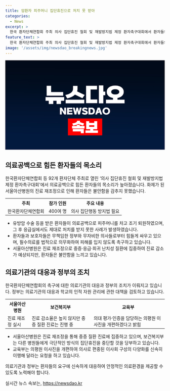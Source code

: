 ```yaml
---
title: 암환자 피주머니 집단휴진으로 처치 못 받아
categories:
  - News
excerpt: >
  한국 환자단체연합회 주최 의사 집단휴진 철회 및 재발방지법 제정 환자촉구대회에서 환자들의 고통 속으로 이야기가 시작된다. 의료공백으로 수술 후 피주머니를 차고 조기 퇴원한 환자들은 응급실에 대한 불만을 터뜨렸고, 질환을 앓는 이들은 무기력함을 호소했다. 또한, 서울아산병원의 진료 재조정으로 인한 불안감과 불만도 크게 커졌다. 이에 환자들은 재발방지법 제정과 함께 필수의료를 보장하는 방향으로 정부와 국회에 촉구했다. 함께, 교육부의 의대 평가와 인증 개편에 대한 의사단체의 우려 또한 논의되고 있다. 의료현장 변화에 대한 우려와 요구가 고스란히 담겨 있다.
feature_text: >
  한국 환자단체연합회 주최 의사 집단휴진 철회 및 재발방지법 제정 환자촉구대회에서 환자들의 고통 속으로 이야기가 시작된다. 의료공백으로 수술 후 피주머니를 차고 조기 퇴원한 환자들은 응급실에 대한 불만을 터뜨렸고, 질환을 앓는 이들은 무기력함을 호소했다. 또한, 서울아산병원의 진료 재조정으로 인한 불안감과 불만도 크게 커졌다. 이에 환자들은 재발방지법 제정과 함께 필수의료를 보장하는 방향으로 정부와 국회에 촉구했다. 함께, 교육부의 의대 평가와 인증 개편에 대한 의사단체의 우려 또한 논의되고 있다. 의료현장 변화에 대한 우려와 요구가 고스란히 담겨 있다.
image: '/assets/img/newsdao_breakingnews.jpg'
---
```


<p><img src="/assets/img/newsdao_breakingnews.jpg" alt="bookingtag 속보" /></p>

<h2 data-ke-size="size26">의료공백으로 힘든 환자들의 목소리</h2>

<p data-ke-size="size16">한국환자단체연합회 등 92개 환자단체 주최로 열린 ‘의사 집단휴진 철회 및 재발방지법 제정 환자촉구대회’에서 의료공백으로 힘든 환자들의 목소리가 높아졌습니다. 화제가 된 서울아산병원의 진료 재조정으로 인해 환자들은 불안함을 감추지 못했습니다.</p>

<table>
  <tr>
    <th>주최</th>
    <th>참가 인원</th>
    <th>주요 내용</th>
  </tr>
  <tr>
    <td>한국환자단체연합회</td>
    <td>400여 명</td>
    <td>의사 집단행동 방지법 필요</td>
  </tr>
</table>

<ul>
  <li>유방암 수술 등을 받은 환자들이 의료공백으로 피주머니를 차고 조기 퇴원하였으며, 그 후 응급실에서도 제대로 처치를 받지 못한 사례가 발생하였습니다.</li>
  <li>환자들과 보호자들은 무책임한 정부와 무자비한 의사들로부터 힘들게 싸우고 있으며, 필수의료를 법적으로 의무화하여 피해를 입지 않도록 촉구하고 있습니다.</li>
  <li>서울아산병원은 진료 재조정으로 중증·응급·희귀 난치성 질환에 집중하여 진료 감소가 예상되지만, 환자들은 불안함을 느끼고 있습니다.</li>
</ul>

<h2 data-ke-size="size26">의료기관의 대응과 정부의 조치</h2>

<p data-ke-size="size16">한국환자단체연합회의 촉구에 대한 의료기관의 대응과 정부의 조치가 이뤄지고 있습니다. 정부는 의료기관의 대응과 학교의 인적 자원 관리에 관한 대책을 검토하고 있습니다.</p>

<table>
  <tr>
    <th>서울아산병원</th>
    <th>보건복지부</th>
    <th>교육부</th>
  </tr>
  <tr>
    <td>진료 재조정 실시</td>
    <td>진료 감소율은 높지 않지만 중증 질환 진료는 진행 중</td>
    <td>의대 평가·인증을 담당하는 의평원 이사진을 개편하겠다고 밝힘</td>
  </tr>
</table>

<ul>
  <li>서울아산병원은 진료 재조정을 통해 중증 질환 진료에 집중하고 있으며, 보건복지부는 다른 병원들에게 극단적인 방식의 집단휴진을 중단할 것을 당부하고 있습니다.</li>
  <li>교육부는 의평원 이사진을 개편하여 의사로 편중된 이사회 구성의 다양화를 신속히 이행해 달라는 요청을 하고 있습니다.</li>
</ul>

<p data-ke-size="size16">의료기관과 정부는 환자들의 요구에 신속하게 대응하여 안정적인 의료환경을 제공할 수 있도록 노력해야 합니다.</p>
실시간 뉴스 속보는, <a href="https://newsdao.kr" rel="dofollow">https://newsdao.kr</a>


